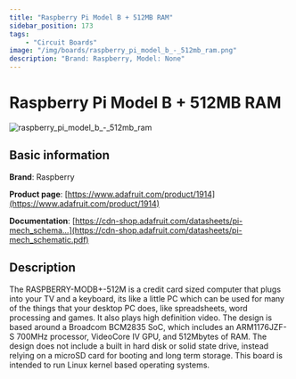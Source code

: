 ```yaml
---
title: "Raspberry Pi Model B + 512MB RAM"
sidebar_position: 173
tags:
    - "Circuit Boards"
image: "/img/boards/raspberry_pi_model_b_-_512mb_ram.png"
description: "Brand: Raspberry, Model: None"
---
```

# Raspberry Pi Model B + 512MB RAM

![raspberry_pi_model_b_-_512mb_ram](/img/boards/raspberry_pi_model_b_-_512mb_ram.png)

## Basic information

**Brand**: Raspberry

**Product page**: [https://www.adafruit.com/product/1914](https://www.adafruit.com/product/1914)

**Documentation**: [https://cdn-shop.adafruit.com/datasheets/pi-mech_schema...](https://cdn-shop.adafruit.com/datasheets/pi-mech_schematic.pdf)

## Description

The RASPBERRY\-MODB\+\-512M is a credit card sized computer that plugs into your TV and a keyboard, its like a little PC which can be used for many of the things that your desktop PC does, like spreadsheets, word processing and games\. It also plays high definition video\. The design is based around a Broadcom BCM2835 SoC, which includes an ARM1176JZF\-S 700MHz processor, VideoCore IV GPU, and 512Mbytes of RAM\. The design does not include a built in hard disk or solid state drive, instead relying on a microSD card for booting and long term storage\. This board is intended to run Linux kernel based operating systems\.

